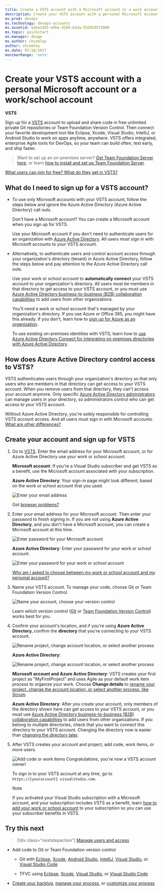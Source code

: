 ```yaml
---
title: Create a VSTS account with a Microsoft account or a work account
description: Create your VSTS account with a personal Microsoft account or a work/school account
ms.prod: devops
ms.technology: devops-accounts
ms.assetid: e2eacd25-e6be-4294-b1da-5529195f30d0
ms.topic: quickstart
ms.manager: douge
ms.author: chcomley
author: chcomley
ms.date: 07/18/2017
monikerRange: 'vsts'
---
```

# Create your VSTS account with a personal Microsoft account or a work/school account

**VSTS**

Sign up for a [VSTS](https://visualstudio.microsoft.com/products/visual-studio-team-services-vs) 
account to upload and share code in free unlimited private 
Git repositories or Team Foundation Version Control. 
Then connect your favorite development tool like Eclipse, Xcode, 
Visual Studio, IntelliJ, or Android Studio to work on apps anytime, anywhere. 
VSTS offers integrated, enterprise Agile tools for DevOps, 
so your team can build often, test early, and ship faster.

> Want to set up an on-premises server? 
> [Get Team Foundation Server here](https://visualstudio.microsoft.com/products/tfs-overview-vs), 
> or learn [how to install and set up Team Foundation Server](/tfs/server/install/get-started). 

[What users can join for free?  What do they get in VSTS?](faq-create-account.md#free-users)

<a name="how-sign-up"></a>

##	What do I need to sign up for a VSTS account?

*	To use only Microsoft accounts 
	with your VSTS account, follow the steps below and ignore the Azure Active Directory (Azure Active Directory) call outs. 

	Don't have a Microsoft account?  You can create a Microsoft account 
	when you sign up for VSTS.

	Use your Microsoft account if you don't need to authenticate users 
	for an organization with [Azure Active Directory](https://azure.microsoft.com/en-us/documentation/articles/active-directory-whatis/). 
	All users must sign in with Microsoft accounts to your VSTS account.

*	Alternatively, to authenticate users and control account access through your 
	organization's directory (tenant) in Azure Active Directory, follow the steps below and pay attention to the Azure Active Directory call outs.

	Use your work or school account to **automatically connect** your VSTS account to your organization's directory. 
	All users must be members in that directory to get access to your VSTS account, or you must use 
	[Azure Active Directory business-to-business (B2B) collaboration capabilities](https://docs.microsoft.com/azure/active-directory/active-directory-b2b-what-is-azure-ad-b2b) to 
	add users from other organizations.

	You'll need a work or school account that's managed by your organization's directory. 
	If you use Azure or Office 365, you might have this already.  If you don't, learn how to 
	[sign up for Azure as an organization](https://azure.microsoft.com/en-us/documentation/articles/sign-up-organization/).

	To use existing on-premises identities with VSTS, learn how to 
	[use Azure Active Directory Connect for integrating on-premises directories with Azure Active Directory](https://azure.microsoft.com/en-us/documentation/articles/active-directory-aadconnect/).


## How does Azure Active Directory control access to VSTS?

VSTS authenticates users through your organization's directory 
so that only users who are members in that directory can get access to your VSTS account. 
When you remove users from that directory, 
they can't access your account anymore. Only specific 
[Azure Active Directory administrators](https://azure.microsoft.com/en-us/documentation/articles/active-directory-assign-admin-roles/) 
can manage users in your directory, so administrators control who can get access to your VSTS account.

Without Azure Active Directory, you're solely responsible for controlling 
VSTS account access. And all users must sign in with Microsoft accounts. 
[What are other differences?](faq-create-account.md#SignInAccountDifferences)


<a name="SignIn"></a>

## Create your account and sign up for VSTS

1.	Go to [VSTS](https://go.microsoft.com/fwlink/?LinkId=307137).  Enter the email address for your Microsoft account, or for Azure Active Directory use your work or school account.

	**Microsoft account**: If you're a Visual Studio subscriber and get VSTS as a benefit, use the Microsoft account associated with your subscription. 

	**Azure Active Directory**: Your sign-in page might look different, based on the work or school account that you used.

	![Enter your email address](_img/_shared/sign-in.png)

	Got [browser problems?](faq-create-account.md#browser-problems)

0.	Enter your email address for your Microsoft account. Then enter your password to finish signing in.  If you are not 
using **Azure Active Directory**, and you don't have a Microsoft account, you can create a Microsoft account at this time.

	![Enter password for your Microsoft account](_img/_shared/sign-in-msa2.png)
	
	**Azure Active Directory**: Enter your password for your work or school account.
	
	![Enter your password for your work or school account](_img/_shared/sign-in-aad.png)

	[Why am I asked to choose between my work or school account and my personal account?](faq-create-account.md#ChooseOrgAcctMSAcct)

0.	Name your VSTS account. To manage your code, choose Git or Team Foundation Version Control.

	![Name your account, choose your version control](_img/sign-up-visual-studio-team-services/create-team-services-organization-directory.png)

	Learn which version control ([Git](../../git/overview.md) or [Team Foundation Version Control](../../tfvc/overview.md)) 
	works best for you.

0.	Confirm your account's location, and if you're using **Azure Active Directory**, confirm the **directory** 
that you're connecting to your VSTS account. 

	![Rename project, change account location, or select another process](_img/sign-up-visual-studio-team-services/check-organization-location-standard.png)
	
	**Azure Active Directory**:
	
	![Rename project, change account location, or select another process](_img/sign-up-visual-studio-team-services/change-organization-directory.png)

	**Microsoft account and Azure Active Directory**: VSTS creates your first project as "MyFirstProject" 
	and uses Agile as your default work item process to organize your work. 
	Choose **Change details** to 
	[rename your project, change the account location, or select another process, like Scrum](faq-create-account.md#account-location).
	
	**Azure Active Directory**: After you create your account, only members of
	the directory shown here can get access to your VSTS account, or you must use 
	[Azure Active Directory business-to-business (B2B) collaboration capabilities](https://docs.microsoft.com/azure/active-directory/active-directory-b2b-what-is-azure-ad-b2b) to 
	add users from other organizations.  If you belong to multiple directories, check that you want
	to connect this directory to your VSTS account.  Changing the directory now is easier than [changing the
	directory later](faq-create-account.md#ChangeDirectory).

0.	After VSTS creates your account and project, 
add code, work items, or more users.

    ![Add code or work items](_img/_shared/project-created.png)
	Congratulations, you're now a VSTS account owner! 

	To sign in to your VSTS account at any time, go to ```https://{youraccount}.visualstudio.com```.

	> [!NOTE]
	> If you activated your Visual Studio subscription with a Microsoft account, and your subscription includes VSTS
	> as a benefit, learn [how to add your work or school account](../../billing/link-msdn-subscription-to-organizational-account-vs.md) to your
	> subscription so you can use your subscriber benefits in VSTS.

## Try this next

> [!div class="nextstepaction"]
> [Manage users and access](add-account-users-from-user-hub.md)

*	Add code to Git or Team Foundation version control

	*	Git with [Eclipse](/vsts/java/download-eclipse-plug-in), 
	[Xcode](../../git/share-your-code-in-git-xcode.md), 
	[Android Studio](/vsts/java/download-android-studio-plug-in), 
	[IntelliJ](/vsts/java/download-intellij-plug-in), 
	[Visual Studio](../../git/share-your-code-in-git-vs-2017.md), or 
	[Visual Studio Code](https://code.visualstudio.com/docs/editor/versioncontrol)

	*	TFVC using [Eclipse](/vsts/java/download-eclipse-plug-in), 
	[Xcode](../../tfvc/share-your-code-in-tfvc-xcode.md), 
	[Visual Studio](../../tfvc/use-visual-studio-git.md), or 
	[Visual Studio Code](https://code.visualstudio.com/docs/editor/versioncontrol)

*	[Create your backlog](../../work/backlogs/create-your-backlog.md), 
	[manage your process](../../organizations/settings/work/manage-process.md), 
	or [customize your process](../../organizations/settings/work/customize-process.md)


